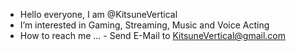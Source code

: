- Hello everyone, I am @KitsuneVertical
- I’m interested in Gaming, Streaming, Music and Voice Acting
- How to reach me ... - Send E-Mail to KitsuneVertical@gmail.com
